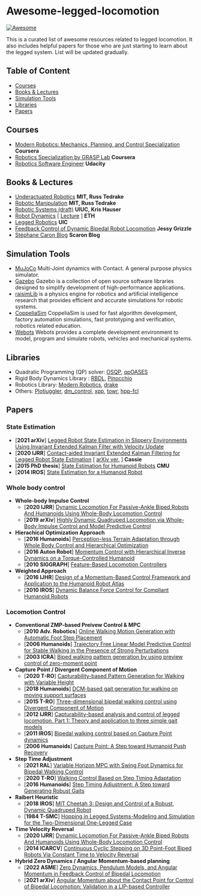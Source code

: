 # Awesome-legged-locomotion  <!-- omit in toc -->
[![Awesome](https://awesome.re/badge.svg)](https://awesome.re)

This is a curated list of awesome resources related to legged locomotion. It also includes helpful papers for those who are just starting to learn about the legged system. List will be updated gradually.

## Table of Content<!-- omit in toc -->
- [Courses](#courses)
- [Books \& Lectures](#books--lectures)
- [Simulation Tools](#simulation-tools)
- [Libraries](#libraries)
- [Papers](#papers)


## Courses
- [Modern Robotics: Mechanics, Planning, and Control Specialization](https://www.coursera.org/specializations/modernrobotics?) **Coursera**
- [Robotics Specialization by GRASP Lab](https://www.coursera.org/specializations/robotics) **Coursera**
- [Robotics Software Engineer](https://www.udacity.com/course/robotics-software-engineer--nd209) **Udacity**


## Books & Lectures
- [Underactuated Robotics](https://underactuated.mit.edu) **MIT, Russ Tedrake**
- [Robotic Manipulation](https://manipulation.mit.edu) **MIT, Russ Tedrake**
- [Robotic Systems (draft)](https://motion.cs.illinois.edu/RoboticSystems/) **UIUC, Kris Hauser**
- [Robot Dynamics](https://ethz.ch/content/dam/ethz/special-interest/mavt/robotics-n-intelligent-systems/rsl-dam/documents/RobotDynamics2017/RD_HS2017script.pdf) [ [Lecture](https://www.youtube.com/playlist?list=PLE-BQwvVGf8GMY11YEONylkQNu0UWj0VE) ] **ETH** 
- [Legged Robotics](https://pab47.github.io/legs.html) **UIC**
- [Feedback Control of Dynamic Bipedal Robot Locomotion]() **Jessy Grizzle**
- [Stéphane Caron Blog](https://scaron.info) **Scaron Blog**


## Simulation Tools
- [MuJoCo](https://github.com/deepmind/mujoco) Multi-Joint dynamics with Contact. A general purpose physics simulator.
- [Gazebo](https://gazebosim.org/home) Gazebo is a collection of open source software libraries designed to simplify development of high-performance applications.
- [raisimLib](https://github.com/raisimTech/raisimLib) is a physics engine for robotics and artificial intelligence research that provides efficient and accurate simulations for robotic systems.
- [CoppeliaSim](https://www.coppeliarobotics.com) CoppeliaSim is used for fast algorithm development, factory automation simulations, fast prototyping and verification, robotics related education.
- [Webots](https://cyberbotics.com) Webots provides a complete development environment to model, program and simulate robots, vehicles and mechanical systems.
<!-- - [Plotjuggler](https://plotjuggler.io) Fast, intuitive and extensible time series visualization tool. -->


## Libraries
- Quadratic Programming (QP) solver: [OSQP](https://github.com/google/osqp-cpp), [qpOASES](https://github.com/coin-or/qpOASES)
- Rigid Body Dynamics Library : [RBDL](https://github.com/rbdl/rbdl), [Pinocchio](https://github.com/stack-of-tasks/pinocchio)
- Robotics Library: [Modern Robotics](https://github.com/Le0nX/ModernRoboticsCpp), [drake](https://github.com/RobotLocomotion/drake)
- Others: [Plotjuggler](https://plotjuggler.io), [dm_control](https://github.com/deepmind/dm_control), [xpp](https://github.com/leggedrobotics/xpp), [towr](https://github.com/ethz-adrl/towr), [hpp-fcl](https://github.com/humanoid-path-planner/hpp-fcl)


## Papers

### State Estimation<!-- omit in toc -->
- [**2021 arXiv**] [Legged Robot State Estimation in Slippery Environments Using Invariant Extended Kalman Filter with Velocity Update](https://hybrid-robotics.berkeley.edu/publications/ICRA2021_InEKF-Cassie-Slip-Estimation.pdf)
- [**2020 IJRR**] [Contact-aided Invariant Extended Kalman Filtering for Legged Robot State Estimation](https://journals.sagepub.com/doi/full/10.1177/0278364919894385) [ [arXiv ver.](https://arxiv.org/pdf/1805.10410.pdf) ] **Cassie**
- [**2015 PhD thesis**] [State Estimation for Humanoid Robots](https://www.ri.cmu.edu/pub_files/2015/8/main.pdf) **CMU**
- [**2014 IROS**] [State Estimation for a Humanoid Robot](https://arxiv.org/abs/1402.5450)

### Whole body control<!-- omit in toc -->
* **Whole-body Impulse Control**
  - [**2020 IJRR**] [Dynamic Locomotion For Passive-Ankle Biped Robots And Humanoids Using Whole-Body Locomotion Control](https://journals.sagepub.com/doi/full/10.1177/0278364920918014)
  - [**2019 arXiv**] [Highly Dynamic Quadruped Locomotion via Whole-Body Impulse Control and Model Predictive Control](https://arxiv.org/abs/1909.06586)
* **Hierachical Optimization Approach**
  - [**2016 Humanoids**] [Perception-less Terrain Adaptation through Whole Body Control and Hierarchical Optimization](https://ieeexplore.ieee.org/abstract/document/7803330/)
  - [**2016 Auton Robot**] [Momentum Control with Hierarchical Inverse Dynamics on a Torque-Controlled Humanoid](https://link.springer.com/article/10.1007/s10514-015-9476-6)
  - [**2010 SIGGRAPH**] [Feature-Based Locomotion Controllers](https://dl.acm.org/doi/10.1145/1778765.1781157)
* **Weighted Approach**
  - [**2016 IJHR**] [Design of a Momentum-Based Control Framework and Application to the Humanoid Robot Atlas](https://www.researchgate.net/profile/Twan-Koolen/publication/280839675_Design_of_a_Momentum-Based_Control_Framework_and_Application_to_the_Humanoid_Robot_Atlas/links/59ea41d3aca272cddddb7ba3/Design-of-a-Momentum-Based-Control-Framework-and-Application-to-the-Humanoid-Robot-Atlas.pdf)
  - [**2010 IROS**] [Dynamic Balance Force Control for Compliant Humanoid Robots](https://ieeexplore.ieee.org/document/5648837)

### Locomotion Control<!-- omit in toc -->
* **Conventional ZMP-based Preivew Control & MPC**
	* [**2010 Adv. Robotics**] [Online Walking Motion Generation with Automatic Foot Step Placement](https://inria.hal.science/inria-00391408v1/document)
	* [**2006 Humanoids**] [Trajectory Free Linear Model Predictive Control for Stable Walking in the Presence of Strong Perturbations](https://ieeexplore.ieee.org/document/4115592)
	* [**2003 ICRA**] [Biped walking pattern generation by using preview control of zero-moment point](https://ieeexplore.ieee.org/document/1241826)
* **Capture Point / Divergent Component of Motion**
	* [**2020 T-RO**] [Capturability-based Pattern Generation for Walking with Variable Height](https://ieeexplore.ieee.org/document/8766870)
	* [**2018 Humanoids**] [DCM-based gait generation for walking on moving support surfaces](https://ieeexplore.ieee.org/document/8625006)
	* [**2015 T-RO**] [Three-dimensional bipedal walking control using Divergent Component of Motion](https://ieeexplore.ieee.org/document/7063218)
	* [**2012 IJRR**] [Capturability-based analysis and control of legged locomotion, Part 1: Theory and application to three simple gait models](https://journals.sagepub.com/doi/pdf/10.1177/0278364912452673?casa_token=tBjlmF4O-3gAAAAA:vjbn7YPsvdkgIDt7ro2nv5JXnNMo_1VMMeKKfEcmj5zvILR-DHCjbwzcOUyBY11nYnMuh3un8sDl)
	* [**2011 IROS**] [Bipedal walking control based on Capture Point dynamics](https://ieeexplore.ieee.org/document/6094435)
	* [**2006 Humanoids**] [Capture Point: A Step toward Humanoid Push Recovery](https://ieeexplore.ieee.org/document/4115602?arnumber=4115602)
* **Step Time Adjustment**
	* [**2021 RAL**] [Variable Horizon MPC with Swing Foot Dynamics for Bipedal Walking Control](https://arxiv.org/abs/2010.08198)
	* [**2020 T-RO**] [Walking Control Based on Step Timing Adaptation](https://arxiv.org/abs/1704.01271)
	* [**2016 Humanoids**] [Step Timing Adjustment: A Step toward Generating Robust Gaits](https://arxiv.org/abs/1610.02377)
* **Raibert Heuristic**
	* [**2018 IROS**] [MIT Cheetah 3: Design and Control of a Robust, Dynamic Quadruped Robot](https://ieeexplore.ieee.org/abstract/document/8593885)
	* [**1984 T-SMC**] [Hopping in Legged Systems-Modeling and Simulation for the Two-Dimensional One-Legged Case](https://ieeexplore.ieee.org/document/6313238)
* **Time Velocity Reversal**
	* [**2020 IJRR**] [Dynamic Locomotion For Passive-Ankle Biped Robots And Humanoids Using Whole-Body Locomotion Control](https://arxiv.org/abs/1901.08100)
	* [**2014 ICARCV**] [Continuous Cyclic Stepping on 3D Point-Foot Biped Robots Via Constant Time to Velocity Reversal](https://ieeexplore.ieee.org/document/7064561)
* **Hybrid Zero Dynamics / Angular Momentum-based planning**
	* [**2022 ASME**] [Zero Dynamics, Pendulum Models, and Angular Momentum in Feedback Control of Bipedal Locomotion](https://arxiv.org/pdf/2105.08170.pdf)
	* [**2021 arXiv**] [Angular Momentum about the Contact Point for Control of Bipedal Locomotion: Validation in a LIP-based Controller](https://arxiv.org/pdf/2008.10763.pdf)
